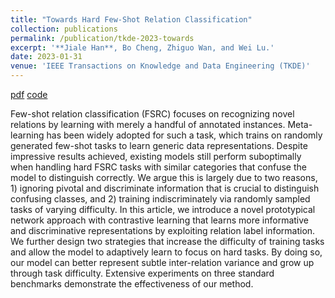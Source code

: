 ```yaml
---
title: "Towards Hard Few-Shot Relation Classification"
collection: publications
permalink: /publication/tkde-2023-towards
excerpt: '**Jiale Han**, Bo Cheng, Zhiguo Wan, and Wei Lu.'
date: 2023-01-31
venue: 'IEEE Transactions on Knowledge and Data Engineering (TKDE)'
---
```


[pdf](https://ieeexplore.ieee.org/abstract/document/10032649)
[code](https://github.com/hanjiale/hcrp)

Few-shot relation classification (FSRC) focuses on recognizing novel relations by learning with merely a handful of annotated instances. Meta-learning has been widely adopted for such a task, which trains on randomly generated few-shot tasks to learn generic data representations. Despite impressive results achieved, existing models still perform suboptimally when handling hard FSRC tasks with similar categories that confuse the model to distinguish correctly. We argue this is largely due to two reasons, 1) ignoring pivotal and discriminate information that is crucial to distinguish confusing classes, and 2) training indiscriminately via randomly sampled tasks of varying difficulty. In this article, we introduce a novel prototypical network approach with contrastive learning that learns more informative and discriminative representations by exploiting relation label information. We further design two strategies that increase the difficulty of training tasks and allow the model to adaptively learn to focus on hard tasks. By doing so, our model can better represent subtle inter-relation variance and grow up through task difficulty. Extensive experiments on three standard benchmarks demonstrate the effectiveness of our method.